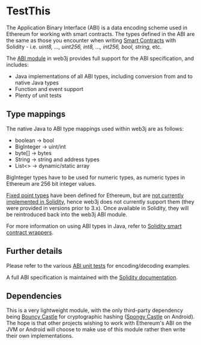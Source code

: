 TestThis
============================

The Application Binary Interface (ABI) is a data encoding scheme used in Ethereum for working with smart contracts. The types defined in the ABI are the same as those you encounter when writing [Smart Contracts](smart_contracts.md) with Solidity - i.e. *uint8, ..., uint256, int8, ..., int256, bool, string,* etc.

The [ABI module](https://github.com/web3j/web3j/tree/master/abi) in web3j provides full support for the ABI specification, and includes:

-   Java implementations of all ABI types, including conversion from and to native Java types
-   Function and event support
-   Plenty of unit tests

Type mappings
-------------

The native Java to ABI type mappings used within web3j are as follows:

-   boolean -> bool
-   BigInteger -> uint/int
-   byte[\] -> bytes
-   String -> string and address types
-   List<\> -> dynamic/static array

BigInteger types have to be used for numeric types, as numeric types in Ethereum are 256 bit integer values.

[Fixed point types](http://solidity.readthedocs.io/en/develop/abi-spec.html#types) have been defined for Ethereum, but are [not currently implemented in Solidity](https://github.com/ethereum/solidity/issues/409), hence web3j does not currently support them (they were provided in versions prior to 3.x). Once available in Solidity, they will be reintroduced back into the web3j ABI module.

For more information on using ABI types in Java, refer to [Solidity smart contract wrappers](smart_contracts.md#solidity-smart-contract-wrappers).

Further details
---------------

Please refer to the various [ABI unit tests](https://github.com/web3j/web3j/tree/master/abi/src/test/java/org/web3j/abi) for encoding/decoding examples.

A full ABI specification is maintained with the [Solidity documentation](http://solidity.readthedocs.io/en/develop/abi-spec.html).

Dependencies
------------

This is a very lightweight module, with the only third-party dependency being [Bouncy Castle](https://www.bouncycastle.org/) for cryptographic hashing ([Spongy Castle](https://rtyley.github.io/spongycastle/) on Android). The hope is that other projects wishing to work with
Ethereum's ABI on the JVM or Android will choose to make use of this module rather then write their own implementations.